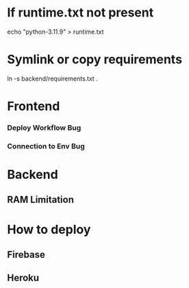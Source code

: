 # If runtime.txt not present
echo "python-3.11.9" > runtime.txt
# Symlink or copy requirements
ln -s backend/requirements.txt .


# Frontend
### Deploy Workflow Bug
### Connection to Env Bug

# Backend
## RAM Limitation

# How to deploy 
## Firebase
## Heroku